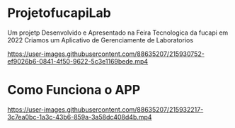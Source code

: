 # ProjetofucapiLab
Um projetp Desenvolvido e Apresentado na Feira Tecnologica da fucapi em 2022
Criamos um Aplicativo de Gerenciamente de Laboratorios

https://user-images.githubusercontent.com/88635207/215930752-ef9026b6-0841-4f50-9622-5c3e1169bede.mp4


###
# Como Funciona o APP
https://user-images.githubusercontent.com/88635207/215932217-3c7ea0bc-1a3c-43b6-859a-3a58dc408d4b.mp4
